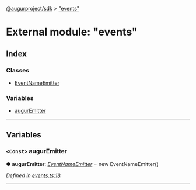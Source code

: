 [@augurproject/sdk](../README.md) > ["events"](../modules/_events_.md)

# External module: "events"

## Index

### Classes

* [EventNameEmitter](../classes/_events_.eventnameemitter.md)

### Variables

* [augurEmitter](_events_.md#auguremitter)

---

## Variables

<a id="auguremitter"></a>

### `<Const>` augurEmitter

**● augurEmitter**: *[EventNameEmitter](../classes/_events_.eventnameemitter.md)* =  new EventNameEmitter()

*Defined in [events.ts:18](https://github.com/AugurProject/augur/blob/1991ef64ef/packages/augur-sdk/src/events.ts#L18)*

___

